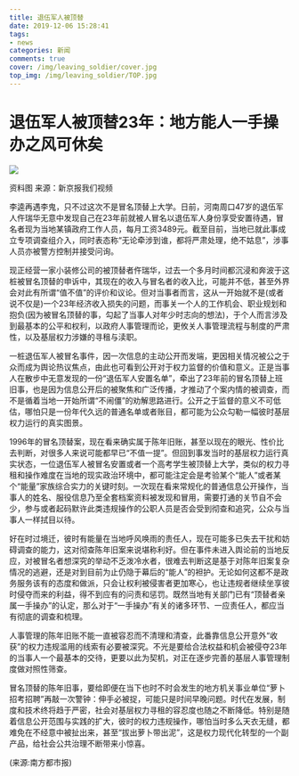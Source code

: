```yaml
---
title: 退伍军人被顶替
date: 2019-12-06 15:28:41
tags: 
- news
categories: 新闻
comments: true
cover: /img/leaving_soldier/cover.jpg
top_img: /img/leaving_soldier/TOP.jpg
---
```

<meta name="referrer" content="no-referrer" /><!--页面头部添加-->

# 退伍军人被顶替23年：地方能人一手操办之风可休矣

<div id="left-container" class="left-container"><div class="item-wrap"><div class="article " id="article" data-islow-browser="0"><div class="article-content"><div class="img-container"><img class="large" data-loadfunc="0" src="http://pics2.baidu.com/feed/1c950a7b02087bf4bdad20e2bd968c2910dfcfc7.png?token=b5d6c83e879ea258426889a2554900af&amp;s=B3B178855E6600091080B90A0300A091" data-loaded="0"></div><p><span class="bjh-p">资料图 来源：新京报我们视频</span></p><p><span class="bjh-p">李逵再遇李鬼，只不过这次不是冒名顶替上大学。日前，河南周口47岁的退伍军人仵瑞华无意中发现自己在23年前就被人冒名以退伍军人身份享受安置待遇，冒名者现为当地某镇政府工作人员，每月工资3489元。截至目前，当地已就此事成立专项调查组介入，同时表态称“无论牵涉到谁，都将严肃处理，绝不姑息”，涉事人员亦被警方控制并接受问询。</span></p><p><span class="bjh-p">现正经营一家小装修公司的被顶替者仵瑞华，过去一个多月时间都沉浸和奔波于这桩被冒名顶替的申诉中，其现在的收入与冒名者的收入比，可能并不低，甚至外界会对此有所谓“值不值”的评价和议论。但对当事者而言，这从一开始就不是(或者说不仅是)一个23年经济收入损失的问题，而事关一个人的工作机会、职业规划和抱负(因为被冒名顶替的事，勾起了当事人对年少时志向的想法)，于个人而言涉及到最基本的公平和权利，以政府人事管理而论，更攸关人事管理流程与制度的严肃性，以及基层权力涉嫌的寻租与渎职。</span></p><p><span class="bjh-p">一桩退伍军人被冒名事件，因一次信息的主动公开而发端，更因相关情况被公之于众而成为舆论热议焦点，由此也可看到<span class="bjh-strong">公开对于权力监督的价值和意义。</span>正是当事人在散步中无意发现的一份“退伍军人安置名单”，牵出了23年前的冒名顶替上班旧事，也是因为信息公开后的被聚焦和广泛传播，才推动了个案内情的被调查，而不是循着当地一开始所谓“不闹僵”的劝解思路进行。<span class="bjh-strong">公开之于监督的意义不可低估，哪怕只是一份年代久远的普通名单或者账目，都可能为公众勾勒一幅彼时基层权力运行的真实图景。</span></span></p><p><span class="bjh-p">1996年的冒名顶替案，现在看来确实属于陈年旧账，甚至以现在的眼光、性价比去判断，对很多人来说可能都早已“不值一提”。但回到事发当时的基层权力运行真实状态，一位退伍军人被冒名安置或者一个高考学生被顶替上大学，<span class="bjh-strong">类似的权力寻租和操作难度在当地的现实政治环境中，都可能注定会是考验某个“能人”或者某个“能量”家族综合实力的关键时刻。</span>一次现在看来常规化的普通信息公开操作，当事人的姓名、服役信息乃至全套档案资料被发现和冒用，需要打通的关节自不会少，参与或者起码默许此类违规操作的公职人员是否会受到彻查和追究，公众与当事人一样拭目以待。</span></p><p><span class="bjh-p">好在时过境迁，彼时有能量在当地呼风唤雨的责任人，现在可能多已失去干扰和妨碍调查的能力，这对彻查陈年旧案来说堪称利好。但在事件未进入舆论前的当地反应，对被冒名者想深究的举动不乏泼冷水者，很难去判断这是基于对陈年旧案复杂情况的逃避，还是对到目前为止仍隐于幕后的“能人”的袒护。<span class="bjh-strong">无论如何这都不是政务服务该有的态度和做派，只会让权利被侵害者更加寒心，也让违规者继续坐享彼时侵夺而来的利益，得不到应有的问责和惩罚。</span>既然当地有关部门已有“顶替者亲属一手操办”的认定，那么对于“一手操办”有关的诸多环节、一应责任人，都应当有彻底的调查和梳理。</span></p><p><span class="bjh-p"><span class="bjh-strong">人事管理的陈年旧账不能一直被容忍而不清理和清查，此番靠信息公开意外“收获”的权力违规滥用的线索有必要被深究。</span>不光是要给合法权益和机会被侵夺23年的当事人一个最基本的交待，更要以此为契机，对正在逐步完善的基层人事管理制度做对照性筛查。</span></p><p><span class="bjh-p">冒名顶替的陈年旧事，要给即便在当下也时不时会发生的地方机关事业单位“萝卜招考招聘”再敲一次警钟：<span class="bjh-strong">伸手必被捉，可能只是时间早晚问题。</span><span class="bjh-strong">时代在发展，制度和技术终将趋于严密，社会对基层权力寻租的容忍度也随之不断降低。</span>特别是随着信息公开范围与实践的扩大，彼时的权力违规操作，哪怕当时多么天衣无缝，都难免在不经意中被扯出来，甚至“拔出萝卜带出泥”，<span class="bjh-strong">这是权力现代化转型的一个副产品，给社会公共治理不断带来小惊喜。</span></span></p><p><span class="bjh-br"></span>(来源:南方都市报)</p></div><audio height="0" width="0" id="musicAudio" data-play-index=""><source></audio></div></div></div>